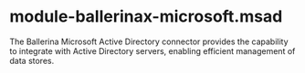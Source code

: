 # module-ballerinax-microsoft.msad
The Ballerina Microsoft Active Directory connector provides the capability to integrate with Active Directory servers, enabling efficient management of data stores.
